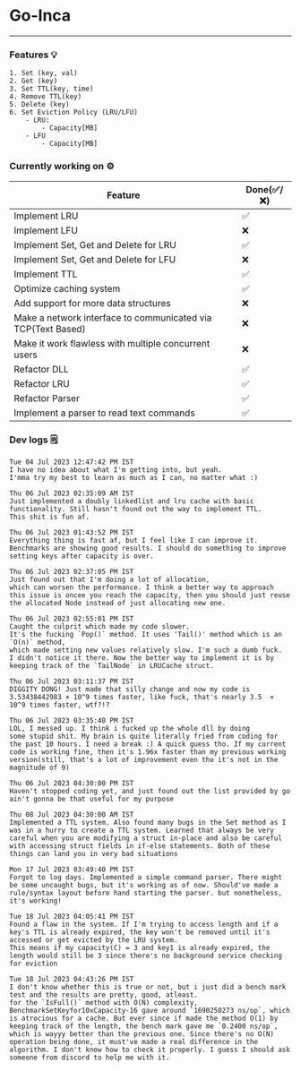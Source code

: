 # Go-Inca

---

### Features 💡

```
1. Set (key, val)
2. Get (key)
3. Set TTL(key, time)
4. Remove TTL(key)
5. Delete (key)
6. Set Eviction Policy (LRU/LFU)
    - LRU:
        - Capacity[MB]
    - LFU
        - Capacity[MB]
```

### Currently working on ⚙️

| Feature                                                      | Done(✅/❌) |
| ------------------------------------------------------------ | ----------- |
| Implement LRU                                                | ✅          |
| Implement LFU                                                | ❌          |
| Implement Set, Get and Delete for LRU                        | ✅          |
| Implement Set, Get and Delete for LFU                        | ❌          |
| Implement TTL                                                | ✅          |
| Optimize caching system                                      | ✅          |
| Add support for more data structures                         | ❌          |
| Make a network interface to communicated via TCP(Text Based) | ❌          |
| Make it work flawless with multiple concurrent users         | ❌          |
| Refactor DLL                                                 | ✅          |
| Refactor LRU                                                 | ✅          |
| Refactor Parser                                              | ✅          |
| Implement a parser to read text commands                     | ✅          |

### Dev logs 🗒️

```
Tue 04 Jul 2023 12:47:42 PM IST
I have no idea about what I'm getting into, but yeah.
I'mma try my best to learn as much as I can, no matter what :)
```

```
Thu 06 Jul 2023 02:35:09 AM IST
Just implemented a doubly linkedlist and lru cache with basic functionality. Still hasn't found out the way to implement TTL.
This shit is fun af.
```

```
Thu 06 Jul 2023 01:43:52 PM IST
Everything thing is fast af, but I feel like I can improve it. Benchmarks are showing good results. I should do something to improve setting keys after capacity is over.
```

```
Thu 06 Jul 2023 02:37:05 PM IST
Just found out that I'm doing a lot of allocation,
which can worsen the performance. I think a better way to approach this issue is oncee you reach the capacity, then you should just reuse the allocated Node instead of just allocating new one.
```

```
Thu 06 Jul 2023 02:55:01 PM IST
Caught the culprit which made my code slower.
It's the fucking `Pop()` method. It uses 'Tail()' method which is an `O(n)` method,
which made setting new values relatively slow. I'm such a dumb fuck.
I didn't notice it there. Now the better way to implement it is by
keeping track of the `TailNode` in LRUCache struct.
```

```
Thu 06 Jul 2023 03:11:37 PM IST
DIGGITY DONG! Just made that silly change and now my code is 3.53438442983 × 10^9 times faster, like fuck, that's nearly 3.5  × 10^9 times faster, wtf?!?
```

```
Thu 06 Jul 2023 03:35:40 PM IST
LOL, I messed up. I think i fucked up the whole dll by doing
some stupid shit. My brain is quite literally fried from coding for the past 10 hours. I need a break :) A quick guess tho. If my current code is working fine, then it's 1.96x faster than my previous working version(still, that's a lot of improvement even tho it's not in the magnitude of 9)
```

```
Thu 06 Jul 2023 04:30:00 PM IST
Haven't stopped coding yet, and just found out the list provided by go ain't gonna be that useful for my purpose
```

```
Thu 08 Jul 2023 04:30:00 AM IST
Implemented a TTL system. Also found many bugs in the Set method as I was in a hurry to create a TTL system. Learned that always be very careful when you are modifying a struct in-place and also be careful with accessing struct fields in if-else statements. Both of these things can land you in very bad situations
```

```
Mon 17 Jul 2023 03:49:40 PM IST
Forgot to log days. Implemented a simple command parser. There might be some uncaught bugs, but it's working as of now. Should've made a rule/syntax layout before hand starting the parser. but nonetheless, it's working!
```

```
Tue 18 Jul 2023 04:05:41 PM IST
Found a flaw in the system. If I'm trying to access length and if a key's TTL is already expired, the key won't be removed until it's accessed or get evicted by the LRU system.
This means if my capacity(C) = 3 and key1 is already expired, the length would still be 3 since there's no background service checking for eviction
```

```
Tue 18 Jul 2023 04:43:26 PM IST
I don't know whether this is true or not, but i just did a bench mark test and the results are pretty, good, atleast.
for the `IsFull()` method with O(N) complexity, BenchmarkSetKeyfor10xCapacity-16 gave around `1690250273 ns/op`, which is atrocious for a cache. But ever since if made the method O(1) by keeping track of the length, the bench mark gave me `0.2400 ns/op`, which is wayyy better than the previous one. Since there's no O(N) operation being done, it must've made a real difference in the algorithm. I don't know how to check it properly. I guess I should ask someone from discord to help me with it.
```
